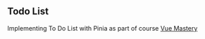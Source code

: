 ## Todo List

Implementing To Do List with Pinia as part of course [Vue Mastery](https://www.vuemastery.com/dashboard)
